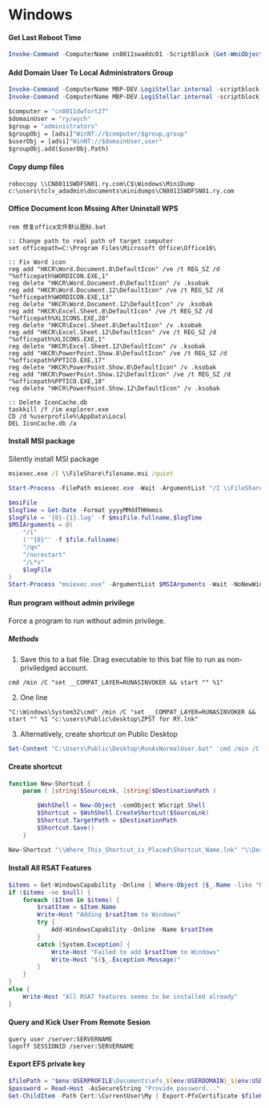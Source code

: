 # Windows
#### Get Last Reboot Time
```PowerShell
Invoke-Command -ComputerName cn8011swaddc01 -ScriptBlock {Get-WmiObject -class Win32_OperatingSystem | Select-Object  __SERVER,@{label='LastBootUpTime';expression={$_.ConvertToDateTime($_.LastBootUpTime)}}|ft}
```
#### Add Domain User To Local Administrators Group
```PowerShell
Invoke-Command -ComputerName MBP-DEV.LogiStellar.internal -scriptblock {net localgroup Administrators /add "LogiStellar\tclyu"}
Invoke-Command -ComputerName MBP-DEV.LogiStellar.internal -scriptblock {Add-LocalGroupMember -Group Administrators -Member "LogiStellar\tclyu"}
```
```cmd
$computer = "cn8011dwfort27"
$domainUser = "ry/wych"
$group = "administrators"
$groupObj = [adsi]"WinNT://$computer/$group,group"
$userObj = [adsi]"WinNT://$domainUser,user"
$groupObj.add($userObj.Path)
```
#### Copy dump files
```CMD
robocopy \\CN8011SWDFSN01.ry.com\C$\Windows\MiniDump c:\users\tclv_adadmin\documents\minidumps\CN8011SWDFSN01.ry.com
```
#### Office Document Icon Mssing After Uninstall WPS
```CMD
rem 修复office文件默认图标.bat
 
:: Change path to real path of target computer
set officepath=C:\Program Files\Microsoft Office\Office16\
 
:: Fix Word icon
reg add "HKCR\Word.Document.8\DefaultIcon" /ve /t REG_SZ /d "%officepath%WORDICON.EXE,1"
reg delete "HKCR\Word.Document.8\DefaultIcon" /v .ksobak
reg add "HKCR\Word.Document.12\DefaultIcon" /ve /t REG_SZ /d "%officepath%WORDICON.EXE,13"
reg delete "HKCR\Word.Document.12\DefaultIcon" /v .ksobak
reg add "HKCR\Excel.Sheet.8\DefaultIcon" /ve /t REG_SZ /d "%officepath%XLICONS.EXE,28"
reg delete "HKCR\Excel.Sheet.8\DefaultIcon" /v .ksobak
reg add "HKCR\Excel.Sheet.12\DefaultIcon" /ve /t REG_SZ /d "%officepath%XLICONS.EXE,1"
reg delete "HKCR\Excel.Sheet.12\DefaultIcon" /v .ksobak
reg add "HKCR\PowerPoint.Show.8\DefaultIcon" /ve /t REG_SZ /d "%officepath%PPTICO.EXE,17"
reg delete "HKCR\PowerPoint.Show.8\DefaultIcon" /v .ksobak
reg add "HKCR\PowerPoint.Show.12\DefaultIcon" /ve /t REG_SZ /d "%officepath%PPTICO.EXE,10"
reg delete "HKCR\PowerPoint.Show.12\DefaultIcon" /v .ksobak

:: Delete IconCache.db
taskkill /f /im explorer.exe
CD /d %userprofile%\AppData\Local
DEL IconCache.db /a
```
#### Install MSI package
Silently install MSI package
```cmd
msiexec.exe /I \\FileShare\filename.msi /quiet 
```
```PowerShell
Start-Process -FilePath msiexec.exe -Wait -ArgumentList "/I \\FileShare\filename.msi /qn"
```
```PowerShell
$msiFile
$logTime = Get-Date -Format yyyyMMddTHHmmss
$logFile = '{0}-{1}.log' -f $msiFile.fullname,$logTime
$MSIArguments = @(
    "/i"
    ('"{0}"' -f $file.fullname)
    "/qn"
    "/norestart"
    "/L*v"
    $logFile
)
Start-Process "msiexec.exe" -ArgumentList $MSIArguments -Wait -NoNewWindow
```
#### Run program without admin privilege
Force a program to run without admin privilege.
##### Methods

1. Save this to a bat file. Drag executable to this bat file to run as non-priviledged account.
```CMD
cmd /min /C "set __COMPAT_LAYER=RUNASINVOKER && start "" %1"
```
2. One line
```CMD
"C:\Windows\System32\cmd" /min /C "set __COMPAT_LAYER=RUNASINVOKER && start "" %1 "c:\users\Public\desktop\ZPST for RY.lnk"
```
3. Alternatively, create shortcut on Public Desktop
```PowerShell
Set-Content "C:\Users\Public\Desktop\RunAsNormalUser.bat" 'cmd /min /C "set __COMPAT_LAYER=RUNASINVOKER && start "" %1"'
```
#### Create shortcut
```PowerShell
function New-Shortcut {
    param ( [string]$SourceLnk, [string]$DestinationPath )

        $WshShell = New-Object -comObject WScript.Shell
        $Shortcut = $WshShell.CreateShortcut($SourceLnk)
        $Shortcut.TargetPath = $DestinationPath
        $Shortcut.Save()
    }

New-Shortcut "\\Where_This_Shortcut_is_Placed\Shortcut_Name.lnk" "\\Destination_Of_this_shortcut\app.exe"
```

#### Install All RSAT Features
```PowerShell
$items = Get-WindowsCapability -Online | Where-Object {$_.Name -like "Rsat*" -AND $_.State -eq "NotPresent"}
if ($items -ne $null) {
    foreach ($Item in $items) {
        $rsatItem = $Item.Name
        Write-Host "Adding $rsatItem to Windows"
        try {
            Add-WindowsCapability -Online -Name $rsatItem
        }
        catch [System.Exception] {
            Write-Host "Failed to add $rsatItem to Windows"
            Write-Host "$($_.Exception.Message)"
        }
    }
}
else {
    Write-Host "All RSAT features seems to be installed already"
}
```
#### Query and Kick User From Remote Sesion
```BAT
query user /server:SERVERNAME
logoff SESSIONID /server:SERVERNAME
```
#### Export EFS private key
```PowerShell
$filePath = "$env:USERPROFILE\Documents\efs_${env:USERDOMAIN}_${env:USERNAME}.pfx" # path of exported file
$password = Read-Host -AsSecureString "Provide password..."
Get-ChildItem -Path Cert:\CurrentUser\My | Export-PfxCertificate $filePath -Password $password
```
